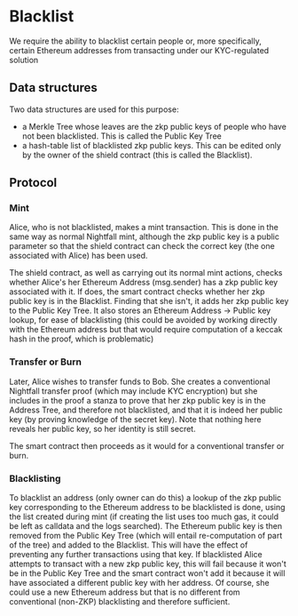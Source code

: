 # Blacklist

We require the ability to blacklist certain people or, more specifically, certain Ethereum addresses
from transacting under our KYC-regulated solution

## Data structures

Two data structures are used for this purpose:

- a Merkle Tree whose leaves are the zkp public keys of people who have not been blacklisted. This
  is called the Public Key Tree
- a hash-table list of blacklisted zkp public keys. This can be edited only by the owner of the
  shield contract (this is called the Blacklist).

## Protocol

### Mint

Alice, who is not blacklisted, makes a mint transaction. This is done in the same way as normal
Nightfall mint, although the zkp public key is a public parameter so that the shield contract can
check the correct key (the one associated with Alice) has been used.

The shield contract, as well as carrying out its normal mint actions, checks whether Alice's her
Ethereum Address (msg.sender) has a zkp public key associated with it. If does, the smart contract
checks whether her zkp public key is in the Blacklist. Finding that she isn't, it adds her zkp
public key to the Public Key Tree. It also stores an Ethereum Address -> Public key lookup, for ease
of blacklisting (this could be avoided by working directly with the Ethereum address but that would
require computation of a keccak hash in the proof, which is problematic)

### Transfer or Burn

Later, Alice wishes to transfer funds to Bob. She creates a conventional Nightfall transfer proof
(which may include KYC encryption) but she includes in the proof a stanza to prove that her zkp
public key is in the Address Tree, and therefore not blacklisted, and that it is indeed her public
key (by proving knowledge of the secret key). Note that nothing here reveals her public key, so her
identity is still secret.

The smart contract then proceeds as it would for a conventional transfer or burn.

### Blacklisting

To blacklist an address (only owner can do this) a lookup of the zkp public key corresponding to the
Ethereum address to be blacklisted is done, using the list created during mint (if creating the list
uses too much gas, it could be left as calldata and the logs searched). The Ethereum public key is
then removed from the Public Key Tree (which will entail re-computation of part of the tree) and
added to the Blacklist. This will have the effect of preventing any further transactions using that
key. If blacklisted Alice attempts to transact with a new zkp public key, this will fail because it
won't be in the Public Key Tree and the smart contract won't add it because it will have associated
a different public key with her address. Of course, she could use a new Ethereum address but that is
no different from conventional (non-ZKP) blacklisting and therefore sufficient.

